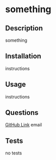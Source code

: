 # something

  ## Description
  something

  ## Installation
  instructions

  ## Usage
  instructions

  ## Questions
  [GitHub Link](https://github.com/github)
  email

  ## Tests
  no tests

